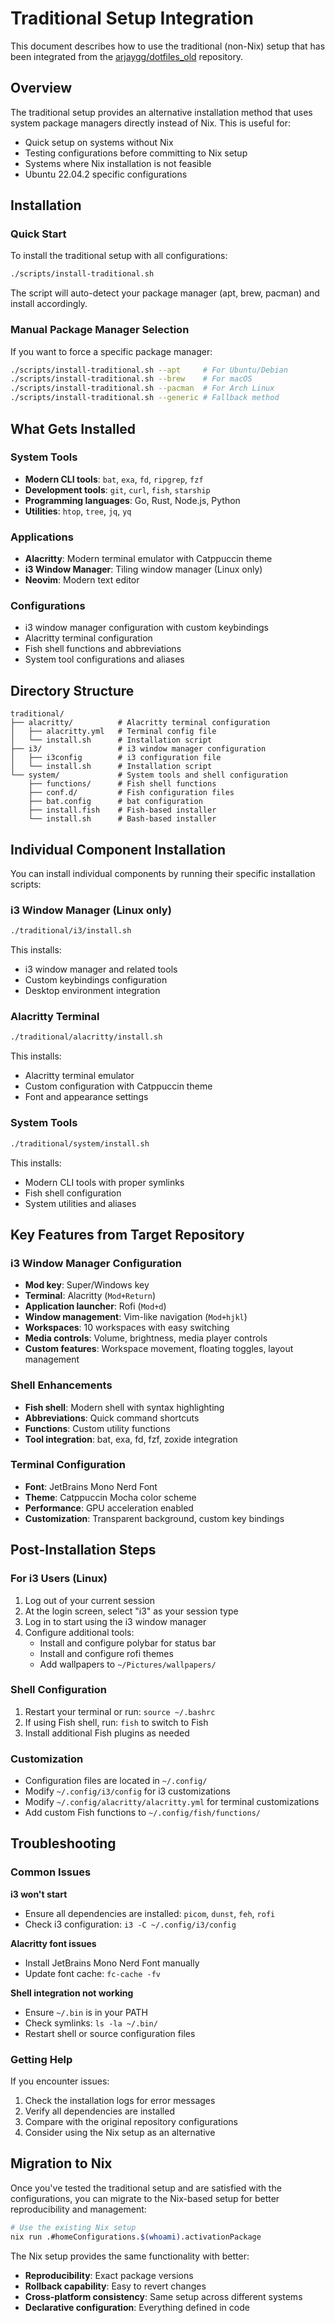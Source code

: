 # Traditional Setup Integration

This document describes how to use the traditional (non-Nix) setup that has been integrated from the [arjaygg/dotfiles_old](https://github.com/arjaygg/dotfiles_old/tree/feature/Ubutuntu22.04.2) repository.

## Overview

The traditional setup provides an alternative installation method that uses system package managers directly instead of Nix. This is useful for:

- Quick setup on systems without Nix
- Testing configurations before committing to Nix setup
- Systems where Nix installation is not feasible
- Ubuntu 22.04.2 specific configurations

## Installation

### Quick Start

To install the traditional setup with all configurations:

```bash
./scripts/install-traditional.sh
```

The script will auto-detect your package manager (apt, brew, pacman) and install accordingly.

### Manual Package Manager Selection

If you want to force a specific package manager:

```bash
./scripts/install-traditional.sh --apt     # For Ubuntu/Debian
./scripts/install-traditional.sh --brew    # For macOS
./scripts/install-traditional.sh --pacman  # For Arch Linux
./scripts/install-traditional.sh --generic # Fallback method
```

## What Gets Installed

### System Tools
- **Modern CLI tools**: `bat`, `exa`, `fd`, `ripgrep`, `fzf`
- **Development tools**: `git`, `curl`, `fish`, `starship`
- **Programming languages**: Go, Rust, Node.js, Python
- **Utilities**: `htop`, `tree`, `jq`, `yq`

### Applications
- **Alacritty**: Modern terminal emulator with Catppuccin theme
- **i3 Window Manager**: Tiling window manager (Linux only)
- **Neovim**: Modern text editor

### Configurations
- i3 window manager configuration with custom keybindings
- Alacritty terminal configuration
- Fish shell functions and abbreviations
- System tool configurations and aliases

## Directory Structure

```
traditional/
├── alacritty/          # Alacritty terminal configuration
│   ├── alacritty.yml   # Terminal config file
│   └── install.sh      # Installation script
├── i3/                 # i3 window manager configuration
│   ├── i3config        # i3 configuration file
│   └── install.sh      # Installation script
└── system/             # System tools and shell configuration
    ├── functions/      # Fish shell functions
    ├── conf.d/         # Fish configuration files
    ├── bat.config      # bat configuration
    ├── install.fish    # Fish-based installer
    └── install.sh      # Bash-based installer
```

## Individual Component Installation

You can install individual components by running their specific installation scripts:

### i3 Window Manager (Linux only)
```bash
./traditional/i3/install.sh
```

This installs:
- i3 window manager and related tools
- Custom keybindings configuration
- Desktop environment integration

### Alacritty Terminal
```bash
./traditional/alacritty/install.sh
```

This installs:
- Alacritty terminal emulator
- Custom configuration with Catppuccin theme
- Font and appearance settings

### System Tools
```bash
./traditional/system/install.sh
```

This installs:
- Modern CLI tools with proper symlinks
- Fish shell configuration
- System utilities and aliases

## Key Features from Target Repository

### i3 Window Manager Configuration
- **Mod key**: Super/Windows key
- **Terminal**: Alacritty (`Mod+Return`)
- **Application launcher**: Rofi (`Mod+d`)
- **Window management**: Vim-like navigation (`Mod+hjkl`)
- **Workspaces**: 10 workspaces with easy switching
- **Media controls**: Volume, brightness, media player controls
- **Custom features**: Workspace movement, floating toggles, layout management

### Shell Enhancements
- **Fish shell**: Modern shell with syntax highlighting
- **Abbreviations**: Quick command shortcuts
- **Functions**: Custom utility functions
- **Tool integration**: bat, exa, fd, fzf, zoxide integration

### Terminal Configuration
- **Font**: JetBrains Mono Nerd Font
- **Theme**: Catppuccin Mocha color scheme
- **Performance**: GPU acceleration enabled
- **Customization**: Transparent background, custom key bindings

## Post-Installation Steps

### For i3 Users (Linux)
1. Log out of your current session
2. At the login screen, select "i3" as your session type
3. Log in to start using the i3 window manager
4. Configure additional tools:
   - Install and configure polybar for status bar
   - Install and configure rofi themes
   - Add wallpapers to `~/Pictures/wallpapers/`

### Shell Configuration
1. Restart your terminal or run: `source ~/.bashrc`
2. If using Fish shell, run: `fish` to switch to Fish
3. Install additional Fish plugins as needed

### Customization
- Configuration files are located in `~/.config/`
- Modify `~/.config/i3/config` for i3 customizations
- Modify `~/.config/alacritty/alacritty.yml` for terminal customizations
- Add custom Fish functions to `~/.config/fish/functions/`

## Troubleshooting

### Common Issues

**i3 won't start**
- Ensure all dependencies are installed: `picom`, `dunst`, `feh`, `rofi`
- Check i3 configuration: `i3 -C ~/.config/i3/config`

**Alacritty font issues**
- Install JetBrains Mono Nerd Font manually
- Update font cache: `fc-cache -fv`

**Shell integration not working**
- Ensure `~/.bin` is in your PATH
- Check symlinks: `ls -la ~/.bin/`
- Restart shell or source configuration files

### Getting Help

If you encounter issues:
1. Check the installation logs for error messages
2. Verify all dependencies are installed
3. Compare with the original repository configurations
4. Consider using the Nix setup as an alternative

## Migration to Nix

Once you've tested the traditional setup and are satisfied with the configurations, you can migrate to the Nix-based setup for better reproducibility and management:

```bash
# Use the existing Nix setup
nix run .#homeConfigurations.$(whoami).activationPackage
```

The Nix setup provides the same functionality with better:
- **Reproducibility**: Exact package versions
- **Rollback capability**: Easy to revert changes
- **Cross-platform consistency**: Same setup across different systems
- **Declarative configuration**: Everything defined in code